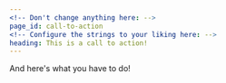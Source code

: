 ```yaml
---
<!-- Don't change anything here: -->
page_id: call-to-action
<!-- Configure the strings to your liking here: -->
heading: This is a call to action!
---
```


And here's what you have to do!
